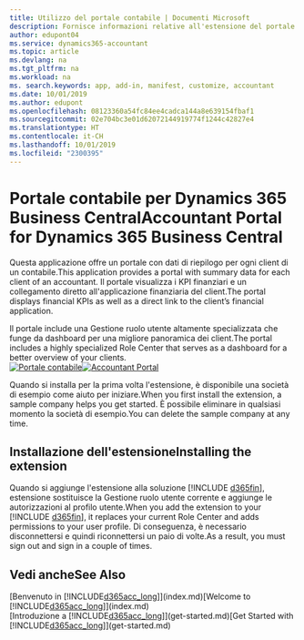 ```yaml
---
title: Utilizzo del portale contabile | Documenti Microsoft
description: Fornisce informazioni relative all'estensione del portale contabile.
author: edupont04
ms.service: dynamics365-accountant
ms.topic: article
ms.devlang: na
ms.tgt_pltfrm: na
ms.workload: na
ms. search.keywords: app, add-in, manifest, customize, accountant
ms.date: 10/01/2019
ms.author: edupont
ms.openlocfilehash: 08123360a54fc84ee4cadca144a8e639154fbaf1
ms.sourcegitcommit: 02e704bc3e01d62072144919774f1244c42827e4
ms.translationtype: HT
ms.contentlocale: it-CH
ms.lasthandoff: 10/01/2019
ms.locfileid: "2300395"
---
```

# <a name="accountant-portal-for-dynamics-365-business-central"></a><span data-ttu-id="9f849-103">Portale contabile per Dynamics 365 Business Central</span><span class="sxs-lookup"><span data-stu-id="9f849-103">Accountant Portal for Dynamics 365 Business Central</span></span>
<span data-ttu-id="9f849-104">Questa applicazione offre un portale con dati di riepilogo per ogni client di un contabile.</span><span class="sxs-lookup"><span data-stu-id="9f849-104">This application provides a portal with summary data for each client of an accountant.</span></span> <span data-ttu-id="9f849-105">Il portale visualizza i KPI finanziari e un collegamento diretto all'applicazione finanziaria del client.</span><span class="sxs-lookup"><span data-stu-id="9f849-105">The portal displays financial KPIs as well as a direct link to the client’s financial application.</span></span>  

<span data-ttu-id="9f849-106">Il portale include una Gestione ruolo utente altamente specializzata che funge da dashboard per una migliore panoramica dei client.</span><span class="sxs-lookup"><span data-stu-id="9f849-106">The portal includes a highly specialized Role Center that serves as a dashboard for a better overview of your clients.</span></span>  
<span data-ttu-id="9f849-107">[![Portale contabile](./media/accountant-get-started/accountant-dashboard.png)](https://go.microsoft.com/fwlink/?linkid=851257)</span><span class="sxs-lookup"><span data-stu-id="9f849-107">[![Accountant Portal](./media/accountant-get-started/accountant-dashboard.png)](https://go.microsoft.com/fwlink/?linkid=851257)</span></span>

<span data-ttu-id="9f849-108">Quando si installa per la prima volta l'estensione, è disponibile una società di esempio come aiuto per iniziare.</span><span class="sxs-lookup"><span data-stu-id="9f849-108">When you first install the extension, a sample company helps you get started.</span></span> <span data-ttu-id="9f849-109">È possibile eliminare in qualsiasi momento la società di esempio.</span><span class="sxs-lookup"><span data-stu-id="9f849-109">You can delete the sample company at any time.</span></span>  

## <a name="installing-the-extension"></a><span data-ttu-id="9f849-110">Installazione dell'estensione</span><span class="sxs-lookup"><span data-stu-id="9f849-110">Installing the extension</span></span>
<span data-ttu-id="9f849-111">Quando si aggiunge l'estensione alla soluzione [!INCLUDE [d365fin](includes/d365fin_md.md)], estensione sostituisce la Gestione ruolo utente corrente e aggiunge le autorizzazioni al profilo utente.</span><span class="sxs-lookup"><span data-stu-id="9f849-111">When you add the extension to your [!INCLUDE [d365fin](includes/d365fin_md.md)], it replaces your current Role Center and adds permissions to your user profile.</span></span> <span data-ttu-id="9f849-112">Di conseguenza, è necessario disconnettersi e quindi riconnettersi un paio di volte.</span><span class="sxs-lookup"><span data-stu-id="9f849-112">As a result, you must sign out and sign in a couple of times.</span></span>  

## <a name="see-also"></a><span data-ttu-id="9f849-113">Vedi anche</span><span class="sxs-lookup"><span data-stu-id="9f849-113">See Also</span></span>
<span data-ttu-id="9f849-114">[Benvenuto in [!INCLUDE[d365acc_long](includes/d365acc_long_md.md)]](index.md)</span><span class="sxs-lookup"><span data-stu-id="9f849-114">[Welcome to [!INCLUDE[d365acc_long](includes/d365acc_long_md.md)]](index.md)</span></span>  
<span data-ttu-id="9f849-115">[Introduzione a [!INCLUDE[d365acc_long](includes/d365acc_long_md.md)]](get-started.md)</span><span class="sxs-lookup"><span data-stu-id="9f849-115">[Get Started with [!INCLUDE[d365acc_long](includes/d365acc_long_md.md)]](get-started.md)</span></span>  
